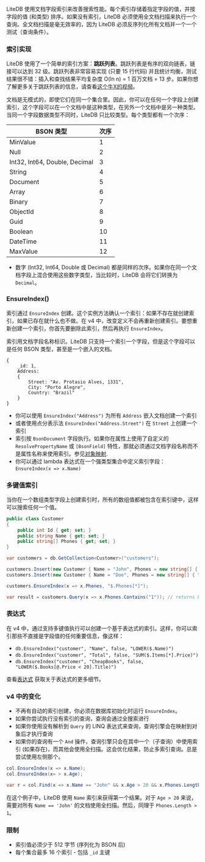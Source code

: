 LiteDB 使用文档字段索引来改善搜索性能。每个索引存储着指定字段的值，并按字段的值 (和类型) 排序。如果没有索引，LiteDB 必须使用全文档扫描来执行一个查询。全文档扫描是毫无效率的，因为 LiteDB 必须反序列化所有文档并一个一个测试（查询条件）。

### 索引实现

LiteDB 使用了一个简单的索引方案：**跳跃列表**。跳跃列表是有序的双向链表，链接可以达到 32 级。跳跃列表非常容易实现 (只要 15 行代码) 并且统计均衡，测试结果很不错：插入和查找结果平均复杂度 O(ln n) = 1 百万文档 = 13 步。如果你想了解更多关于跳跃列表的信息，请查看[这个牛X的视频](https://www.youtube.com/watch?v=kBwUoWpeH_Q)。

文档是无模式的，即使它们在同一个集合里。因此，你可以在任何一个字段上创建索引，这个字段可以在一个文档中是这种类型，在另外一个文档中是另一种类型。当同一个字段数据类型不同时，LiteDB 只比较类型。每个类型都有一个次序：

|BSON 类型                     |次序  |
|------------------------------|-----|
|MinValue                      |1    |
|Null                          |2    |
|Int32, Int64, Double, Decimal |3    |
|String                        |4    |
|Document                      |5    |
|Array                         |6    |
|Binary                        |7    |
|ObjectId                      |8    |
|Guid                          |9    |
|Boolean                       |10   |
|DateTime                      |11   |
|MaxValue                      |12   |

- 数字 (Int32, Int64, Double 或 Decimal) 都是同样的次序。如果你在同一个文档字段上混合使用这些数字类型，当比较时，LiteDB 会将它们转换为 `Decimal`。

### EnsureIndex()

索引通过 `EnsureIndex` 创建。这个实例方法确认一个索引：如果不存在就创建索引，如果已存在就什么也不做。在 v4 中，改变定义不会再重新创建索引。要想重新创建一个索引，你首先要删除此索引，然后再执行 `EnsureIndex`。

索引用文档字段名称标识。LiteDB 只支持一个索引一个字段，但是这个字段可以是任何 BSON 类型，甚至是一个嵌入的文档。

```JS
{
    _id: 1,
    Address:
    {
        Street: "Av. Protasio Alves, 1331",
        City: "Porto Alegre",
        Country: "Brazil"
    }
}
```

- 你可以使用 `EnsureIndex("Address")` 为所有 `Address` 嵌入文档创建一个索引
- 或者使用点分表示法 `EnsureIndex("Address.Street")` 在 `Street` 上创建一个索引
- 索引按 `BsonDocument` 字段执行。如果你在属性上使用了自定义的 `ResolvePropertyName` 或 `[BsonField]` 特性，那就必须通过文档字段名称而不是属性名称来使用索引。参见[对象映射](Object-Mapping).
- 你可以通过 lambda 表达式在一个强类型集合中定义索引字段：`EnsureIndex(x => x.Name)`

### 多键值索引

当你在一个数组类型字段上创建索引时，所有的数组值都被包含在索引键中，这样可以搜索任何一个值。

```C#
public class Customer
{
    public int Id { get; set; }
    public string Name { get; set; }
    public string[] Phones { get; set; }
}

var customers = db.GetCollection<Customer>("customers");

customers.Insert(new Customer { Name = "John", Phones = new string[] { "1", "2", "5" });
customers.Insert(new Customer { Name = "Doe", Phones = new string[] { "1", "8" });

customers.EnsureIndex(x => x.Phones, "$.Phones[*]");

var result = customers.Query(x => x.Phones.Contains("1")); // returns both documents
```

### 表达式

在 v4 中，通过支持多键值执行可以创建一个基于表达式的索引。这样，你可以索引那些不直接是字段值的任何重要信息，像这样：

- `db.EnsureIndex("customer", "Name", false, "LOWER($.Name)")`
- `db.EnsureIndex("customer", "Total", false, "SUM($.Items[*].Price)")`
- `db.EnsureIndex("customer", "CheapBooks", false, "LOWER($.Books[@.Price < 20].Title)")`

查看[表达式](Expressions) 获取关于表达式的更多细节。

### v4 中的变化

- 不再有自动的索引创建，你必须在数据库初始化时运行 `EnsureIndex`。
- 如果你尝试执行没有索引的查询，查询会通过全搜索进行
- 如果你使用没有解析到 `Query` 的 LINQ 表达式来查询，查询引擎会在映射到对象后才执行查询
- 如果你的查询有一个 `And` 操作，查询引擎只会在其中一个（子查询）中使用索引 (如果存在)，而其他会使用全扫描。这会优化结果，防止多索引查询。总是尝试使用左侧那个。

```C#
col.EnsureIndex(x => x.Name);
col.EnsureIndex(x= > x.Age);

var r = col.Find(x => x.Name == "John" && x.Age > 20 && x.Phones.Length > 1);
```

在这个例子中，LiteDB 使用 `Name` 索引来获得第一个结果。对于 `Age > 20` 来说，需要对所有 `Name == 'John'` 的文档使用全扫描。然后，同理于 `Phones.Length > 1`。

###  限制

- 索引值必须少于 512 字节 (序列化为 BSON 后)
- 每个集合最多 16 个索引 - 包括 `_id` 主键